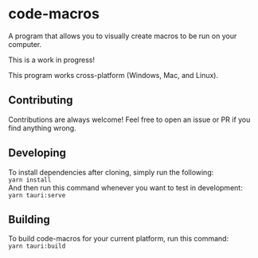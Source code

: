 # code-macros
A program that allows you to visually create macros to be run on your computer.  
  
This is a work in progress!  
  
This program works cross-platform (Windows, Mac, and Linux).

## Contributing
Contributions are always welcome! Feel free to open an issue or PR if you find anything wrong.

## Developing
To install dependencies after cloning, simply run the following:  
`yarn install`  
And then run this command whenever you want to test in development:  
`yarn tauri:serve`  

## Building
To build code-macros for your current platform, run this command:  
`yarn tauri:build`
